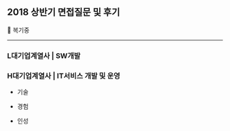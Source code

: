 ## 2018 상반기 면접질문 및 후기

:speech_balloon: 복기중
<hr/>

### L대기업계열사 | SW개발

### H대기업계열사 | IT서비스 개발 및 운영
* 기술
  
* 경험

* 인성
